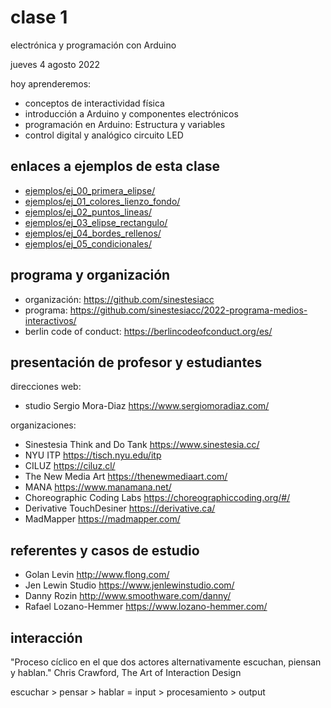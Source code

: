 # clase 1

electrónica y programación con Arduino

jueves 4 agosto 2022

hoy aprenderemos:

- conceptos de interactividad física
- introducción a Arduino y componentes electrónicos
- programación en Arduino: Estructura y variables
- control digital y analógico circuito LED

## enlaces a ejemplos de esta clase

- [ejemplos/ej_00_primera_elipse/](./ejemplos/ej_00_primera_elipse/)
- [ejemplos/ej_01_colores_lienzo_fondo/](./ejemplos/ej_01_colores_lienzo_fondo/)
- [ejemplos/ej_02_puntos_lineas/](./ejemplos/ej_02_puntos_lineas/)
- [ejemplos/ej_03_elipse_rectangulo/](./ejemplos/ej_03_elipse_rectangulo/)
- [ejemplos/ej_04_bordes_rellenos/](./ejemplos/ej_04_bordes_rellenos/)
- [ejemplos/ej_05_condicionales/](./ejemplos/ej_05_condicionales/)

## programa y organización

- organización: https://github.com/sinestesiacc
- programa: https://github.com/sinestesiacc/2022-programa-medios-interactivos/
- berlin code of conduct: https://berlincodeofconduct.org/es/

## presentación de profesor y estudiantes

direcciones web:

- studio Sergio Mora-Diaz https://www.sergiomoradiaz.com/ 

organizaciones:

- Sinestesia Think and Do Tank https://www.sinestesia.cc/
- NYU ITP https://tisch.nyu.edu/itp
- CILUZ https://ciluz.cl/
- The New Media Art https://thenewmediaart.com/
- MANA https://www.manamana.net/
- Choreographic Coding Labs https://choreographiccoding.org/#/
- Derivative TouchDesiner https://derivative.ca/
- MadMapper https://madmapper.com/

## referentes y casos de estudio

- Golan Levin http://www.flong.com/
- Jen Lewin Studio https://www.jenlewinstudio.com/
- Danny Rozin http://www.smoothware.com/danny/
- Rafael Lozano-Hemmer https://www.lozano-hemmer.com/

## interacción 

"Proceso cíclico en el que dos actores alternativamente escuchan, piensan y hablan." Chris Crawford, The Art of Interaction Design

escuchar > pensar > hablar       =       input > procesamiento > output

